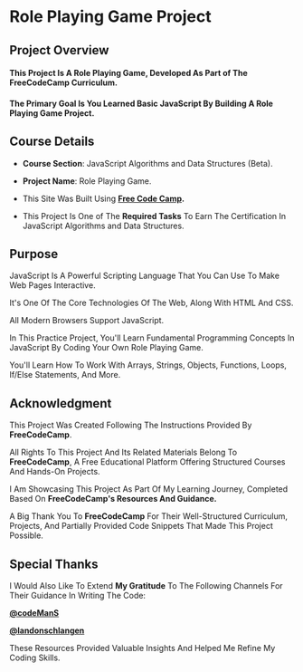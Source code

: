 # **Role Playing Game Project**

## **Project Overview**


#### This Project Is A **Role Playing Game**, Developed As Part of The FreeCodeCamp Curriculum. 

#### The Primary Goal Is You Learned Basic JavaScript By Building A Role Playing Game Project.



## **Course Details**


+ **Course Section**: JavaScript Algorithms and Data Structures (Beta).
  
+ **Project Name**: Role Playing Game.
  
+ This Site Was Built Using **[Free Code Camp](https://www.freecodecamp.org/).**
  
+ This Project Is One of The **Required Tasks** To Earn The Certification In JavaScript Algorithms and Data Structures.
  

## **Purpose**

JavaScript Is A Powerful Scripting Language That You Can Use To Make Web Pages Interactive. 

It's One Of The Core Technologies Of The Web, Along With HTML And CSS. 

All Modern Browsers Support JavaScript.  

In This Practice Project, You'll Learn Fundamental Programming Concepts In JavaScript By Coding Your Own Role Playing Game. 

You'll Learn How To Work With Arrays, Strings, Objects, Functions, Loops, If/Else Statements, And More.

## **Acknowledgment**


This Project Was Created Following The Instructions Provided By **FreeCodeCamp**.

All Rights To This Project And Its Related Materials Belong To **FreeCodeCamp**, A Free Educational Platform Offering Structured Courses And Hands-On Projects.

I Am Showcasing This Project As Part Of My Learning Journey, Completed Based On **FreeCodeCamp's Resources And Guidance.**

A Big Thank You To **FreeCodeCamp** For Their Well-Structured Curriculum, Projects, And Partially Provided Code Snippets That Made This Project Possible.

## **Special Thanks**

I Would Also Like To Extend **My Gratitude** To The Following Channels For Their Guidance In Writing The Code:

**[@codeManS](https://www.youtube.com/@codeManS)**

**[@landonschlangen](https://www.youtube.com/@landonschlangen)**

These Resources Provided Valuable Insights And Helped Me Refine My Coding Skills.





